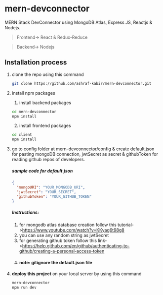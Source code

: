 # mern-devconnector

MERN Stack DevConnector using MongoDB Atlas, Express JS, Reactjs & Nodejs.

> Frontend-> React & Redux-Reduce

> Backend-> Nodejs

## Installation process
1. clone the repo using this command
    ```bash
    git clone https://github.com/ashraf-kabir/mern-devconnector.git
    ```
2. install npm packages
    1. install backend packages
    ```bash
    cd mern-devconnector
    npm install
    ```
    2. install frontend packages
    ```bash
    cd client
    npm install
    ```
3. go to config folder at mern-devconnector/config & create default.json for pasting mongoDB connection, jwtSecret as secret & githubToken for reading github repos of developers.

    ##### sample code for default.json
    ```json
    {
      "mongoURI": "YOUR_MONGODB_URI",
      "jwtSecret": "YOUR_SECRET",
      "githubToken": "YOUR_GITHUB_TOKEN"
    }
    ```
    ##### Instructions:
    1. for mongodb atlas database creation follow this tutorial->https://www.youtube.com/watch?v=KKyag6t98g8
    2. you can use any random string as jwtSecret
    3. for generating github token follow this link->https://help.github.com/en/github/authenticating-to-github/creating-a-personal-access-token
    4. #### note: gitignore the default.json file

4. <b>deploy this project</b> on your local server by using this command
    ```bash
    mern-devconnector
    npm run dev
    ```